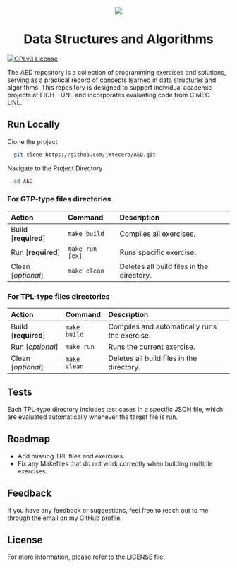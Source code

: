 <div align="center">
  <img src="https://cimec.conicet.gov.ar/wp-content/uploads/sites/114/2022/06/CIMEC_CONICET-UNL.png">

<h1>Data Structures and Algorithms</h1>

</div>

[![GPLv3 License](https://img.shields.io/badge/License-GPL%20v3-yellow.svg)](https://opensource.org/licenses/)

The AED repository is a collection of programming exercises and solutions, serving as a practical record of concepts learned in data structures and algorithms. This repository is designed to support individual academic projects at FICH - UNL and incorporates evaluating code from CIMEC - UNL.
## Run Locally

Clone the project

```bash
  git clone https://github.com/jmtecera/AED.git
```

Navigate to the Project Directory

```bash
  cd AED
```

### For GTP-type files directories

| Action                | Command         | Description                       |
| :---------------------| :---------------| :---------------------------------|
| Build [**required**]  | `make build`    | Compiles all exercises.           |
| Run [**required**]    | `make run [ex]` | Runs specific exercise.           |
| Clean [*optional*]    | `make clean`    | Deletes all build files in the directory.   |


### For TPL-type files directories

| Action                | Command         | Description                       |
| :---------------------| :---------------| :---------------------------------|
| Build [**required**]  | `make build`    | Compiles and automatically runs the exercise.              |
| Run   [*optional*]    | `make run` | Runs the current exercise.            |
| Clean [*optional*]    | `make clean`    | Deletes all build files in the directory.   |


## Tests

Each TPL-type directory includes test cases in a specific JSON file, which are evaluated automatically whenever the target file is run.
## Roadmap

- Add missing TPL files and exercises.
- Fix any Makefiles that do not work correctly when building multiple exercises.


## Feedback

If you have any feedback or suggestions, feel free to reach out to me through the email on my GitHub profile.


## License
For more information, please refer to the [LICENSE](https://github.com/jmtecera/AED/blob/main/LICENSE) file.